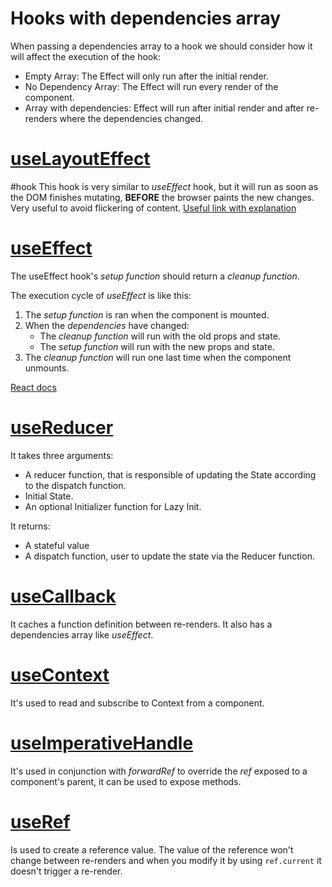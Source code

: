 
# Hooks with dependencies array

When passing a dependencies array to a hook we should consider how it will affect the execution of the hook:

-   Empty Array: The Effect will only run after the initial render.
-   No Dependency Array: The Effect will run every render of the component.
-   Array with dependencies: Effect will run after initial render and after re-renders where the dependencies changed.

# [useLayoutEffect](https://beta.reactjs.org/reference/react/useLayoutEffect)
#hook 
This hook is very similar to *useEffect* hook, but it will run as soon as the DOM finishes mutating, **BEFORE** the browser paints the new changes. Very useful to avoid flickering of content. [Useful link with explanation](https://dev.to/emmanuelthecoder/useeffect-vs-uselayouteffect-the-difference-and-when-to-use-them-124c)

# [useEffect](https://beta.reactjs.org/reference/react/useEffect)

The useEffect hook's *setup function* should return a *cleanup function*. 

The execution cycle of *useEffect* is like this:

1. The *setup function* is ran when the component is mounted.
2. When the *dependencies* have changed:
	- The *cleanup function* will run with the old props and state.
	- The *setup function* will run with the new props and state.
3. The *cleanup function* will run one last time when the component unmounts.

[React docs](https://beta.reactjs.org/reference/react/useEffect#connecting-to-an-external-system)

# [useReducer](https://beta.reactjs.org/reference/react/useReducer)

It takes three arguments:

-   A reducer function, that is responsible of updating the State according to the dispatch function.
-   Initial State.
-   An optional Initializer function for Lazy Init.

It returns:

- A stateful value
- A dispatch function, user to update the state via the Reducer function.

# [useCallback](https://beta.reactjs.org/reference/react/useCallback)

It caches a function definition between re-renders. It also has a dependencies array like *useEffect*.

# [useContext](https://beta.reactjs.org/reference/react/useContext) 

It's used to read and subscribe to Context from a component.

# [useImperativeHandle](https://beta.reactjs.org/reference/react/useImperativeHandle) 

It's used in conjunction with _forwardRef_ to override the _ref_ exposed to a component's parent, it can be used to expose methods.

# [useRef](https://beta.reactjs.org/reference/react/useRef)

Is used to create a reference value. The value of the reference won't change between re-renders and when you modify it by using `ref.current` it doesn't trigger a re-render.